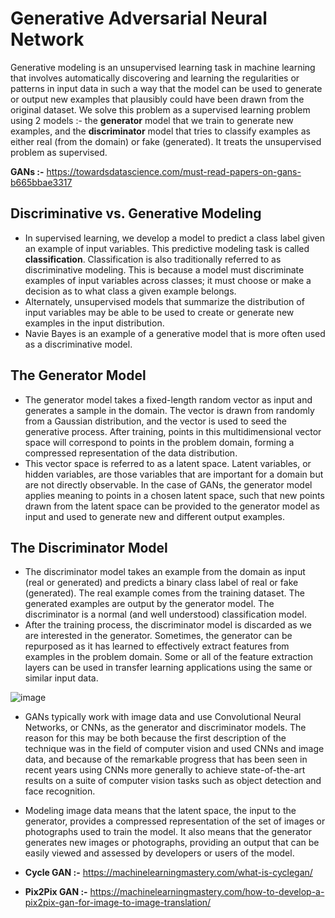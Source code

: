 # Generative Adversarial Neural Network
Generative modeling is an unsupervised learning task in machine learning that involves automatically discovering and learning the regularities or patterns in input data in such a way that the model can be used to generate or output new examples that plausibly could have been drawn from the original dataset.
We solve this problem as a supervised learning problem using 2 models :- the **generator** model that we train to generate new examples, and the **discriminator** model that tries to classify examples as either real (from the domain) or fake (generated). It treats the unsupervised problem as supervised.

**GANs :-** https://towardsdatascience.com/must-read-papers-on-gans-b665bbae3317 

## Discriminative vs. Generative Modeling
* In supervised learning, we develop a model to predict a class label given an example of input variables. This predictive modeling task is called **classification**. Classification is also traditionally referred to as discriminative modeling. This is because a model must discriminate examples of input variables across classes; it must choose or make a decision as to what class a given example belongs.
* Alternately, unsupervised models that summarize the distribution of input variables may be able to be used to create or generate new examples in the input distribution.
* Navie Bayes is an example of a generative model that is more often used as a discriminative model.

## The Generator Model
* The generator model takes a fixed-length random vector as input and generates a sample in the domain. The vector is drawn from randomly from a Gaussian distribution, and the vector is used to seed the generative process. After training, points in this multidimensional vector space will correspond to points in the problem domain, forming a compressed representation of the data distribution.
* This vector space is referred to as a latent space. Latent variables, or hidden variables, are those variables that are important for a domain but are not directly observable. In the case of GANs, the generator model applies meaning to points in a chosen latent space, such that new points drawn from the latent space can be provided to the generator model as input and used to generate new and different output examples.

## The Discriminator Model
* The discriminator model takes an example from the domain as input (real or generated) and predicts a binary class label of real or fake (generated). The real example comes from the training dataset. The generated examples are output by the generator model. The discriminator is a normal (and well understood) classification model.
* After the training process, the discriminator model is discarded as we are interested in the generator. Sometimes, the generator can be repurposed as it has learned to effectively extract features from examples in the problem domain. Some or all of the feature extraction layers can be used in transfer learning applications using the same or similar input data.

![image](https://github.com/ES7/Deep-Learning/assets/95970293/5c4a9057-3e00-4bc5-a289-be781ad76c3f)

* GANs typically work with image data and use Convolutional Neural Networks, or CNNs, as the generator and discriminator models. The reason for this may be both because the first description of the technique was in the field of computer vision and used CNNs and image data, and because of the remarkable progress that has been seen in recent years using CNNs more generally to achieve state-of-the-art results on a suite of computer vision tasks such as object detection and face recognition.
* Modeling image data means that the latent space, the input to the generator, provides a compressed representation of the set of images or photographs used to train the model. It also means that the generator generates new images or photographs, providing an output that can be easily viewed and assessed by developers or users of the model.

* **Cycle GAN :-** https://machinelearningmastery.com/what-is-cyclegan/ 
* **Pix2Pix GAN :-** https://machinelearningmastery.com/how-to-develop-a-pix2pix-gan-for-image-to-image-translation/
